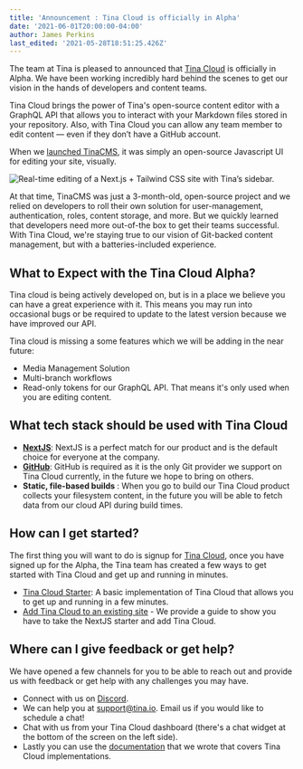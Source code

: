 ```yaml
---
title: 'Announcement : Tina Cloud is officially in Alpha'
date: '2021-06-01T20:00:00-04:00'
author: James Perkins
last_edited: '2021-05-28T18:51:25.426Z'
---
```

The team at Tina is pleased to announced that [Tina Cloud](https://tina.io/cloud/) is officially in Alpha. We have been working incredibly hard behind the scenes to get our vision in the hands of developers and content teams.

Tina Cloud brings the power of Tina's open-source content editor with a GraphQL API that allows you to interact with your Markdown files stored in your repository. Also, with Tina Cloud you can allow any team member to edit content — even if they don’t have a GitHub account.

When we [launched TinaCMS](https://www.youtube.com/watch?v=iPDCmbaEF0Y), it was simply an open-source Javascript UI for editing your site, visually. 

![Real-time editing of a Next.js + Tailwind CSS site with Tina’s sidebar.](https://res.cloudinary.com/forestry-demo/image/upload/v1619023278/tina-cms-visual-editing.gif 'Real-time editing of a Next.js + Tailwind CSS site with Tina’s sidebar.')

At that time, TinaCMS was just a 3-month-old, open-source project and we relied on developers to roll their own solution for user-management, authentication, roles, content storage, and more. But we quickly learned that developers need more out-of-the box to get their teams successful.  With Tina Cloud, we're staying true to our vision of Git-backed content management, but with a batteries-included experience. 

## What to Expect with the Tina Cloud Alpha?

Tina cloud is being actively developed on, but is in a place we believe you can have a great experience with it. This means you may run into occasional bugs or be required to update to the latest version because we have improved our API.

Tina cloud is missing a some features which we will be adding in the near future:

* Media Management Solution
* Multi-branch workflows
* Read-only tokens for our GraphQL API. That means it's only used when you are editing content.

## What tech stack should be used with Tina Cloud

* [**NextJS**](https://nextjs.org/): NextJS is a perfect match for our product and is the default choice for everyone at the company.
* [**GitHub**](https://github.com):  GitHub is required as it is the only Git provider we support on Tina Cloud currently, in the future we hope to bring on others.
* **Static, file-based builds** : When you go to build our Tina Cloud product collects your filesystem content, in the future you will be able to fetch data from our cloud API during build times.

## How can I get started?

The first thing you will want to do is signup for [Tina Cloud](https://auth.tina.io/register), once you have signed up for the Alpha, the Tina team has created a few ways to get started with Tina Cloud and get up and running in minutes.

* [Tina Cloud Starter](): A basic implementation of Tina Cloud that allows you to get up and running in a few minutes.
* [Add Tina Cloud to an existing site](https://tina.io/guides/tina-cloud/existing-site/overview/) - We provide a guide to show you have to take the NextJS starter and add Tina Cloud.

## Where can I give feedback or get help?

We have opened a few channels for you to be able to reach out and provide us with feedback or get help with any challenges you may have.

* Connect with us on [Discord](https://discord.gg/6RrAXJws).
* We can help you at [support@tina.io](mailto:support@tina.io). Email us if you would like to schedule a chat!
* Chat with us from your Tina Cloud dashboard (there's a chat widget at the bottom of the screen on the left side).
* Lastly you can use the [documentation](https://tina.io/docs/tina-cloud/) that we wrote that covers Tina Cloud implementations.